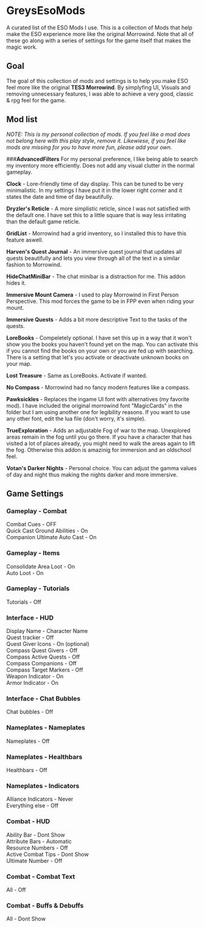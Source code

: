 # GreysEsoMods
A curated list of the ESO Mods I use.
This is a collection of Mods that help make the ESO experience more like the original Morrowind. Note that all of these go along with a series of settings for the game itself that makes the magic work.

## Goal
The goal of this collection of mods and settings is to help you make ESO feel more like the original **TES3 Morrowind**. 
By simplyfing UI, Visuals and removing unnecessary features, I was able to achieve a very good, classic & rpg feel for the game.

## Mod list
*NOTE: This is my personal collection of mods. If you feel like a mod does not belong here with this play style, remove it. Likewiese, if you feel like mods are missing for you to have more fun, please add your own.*

###**AdvancedFilters**
For my personal preference, I like being able to search my inventory more efficiently. Does not add any visual clutter in the normal gameplay.

**Clock** - Lore-friendly time of day display. This can be tuned to be very minimalistic. In my settings I have put it in the lower right corner and it states the date and time of day beautifully.

**Dryzler's Reticle** - A more simplistic reticle, since I was not satisfied with the default one. I have set this to a little square that is way less irritating than the default game reticle.

**GridList** - Morrowind had a grid inventory, so I installed this to have this feature aswell.

**Harven's Quest Journal** - An immersive quest journal that updates all quests beautifully and lets you view through all of the text in a similar fashion to Morrowind.

**HideChatMiniBar** - The chat minibar is a distraction for me. This addon hides it.

**Immersive Mount Camera** - I used to play Morrowind in First Person Perspective. This mod forces the game to be in FPP even when riding your mount.

**Immersive Quests** - Adds a bit more descriptive Text to the tasks of the quests.

**LoreBooks** - Compeletely optional. I have set this up in a way that it won't show you the books you haven't found yet on the map. You can activate this if you cannot find the books on your own or you are fed up with searching. There is a setting that let's you activate or deactivate unknown books on your map.

**Lost Treasure** - Same as LoreBooks. Activate if wanted. 

**No Compass** - Morrowind had no fancy modern features like a compass.

**Pawksickles** - Replaces the ingame UI font with alternatives (my favorite mod). I have included the original morrowind font "MagicCards" in the folder but I am using another one for legibility reasons. If you want to use any other font, edit the lua file (don't worry, it's simple).

**TrueExploration** - Adds an adjustable Fog of war to the map. Unexplored areas remain in the fog until you go there. If you have a character that has visited a lot of places already, you might need to walk the areas again to lift the fog. Otherwise this addon is amazinig for immersion and an oldschool feel.

**Votan's Darker Nights** - Personal choice. You can adjust the gamma values of day and night thus making the nights darker and more immersive.


## Game Settings

### Gameplay - Combat
Combat Cues - OFF  
Quick Cast Ground Abilities - On  
Companion Ultimate Auto Cast - On  

### Gameplay - Items  
Consolidate Area Loot - On  
Auto Loot - On  

### Gameplay - Tutorials
Tutorials - Off  

### Interface - HUD
Display Name - Character Name  
Quest tracker - Off  
Quest Giver Icons - On (optional)  
Compass Quest Givers - Off  
Compass Active Quests - Off  
Compass Companions - Off  
Compass Target Markers - Off  
Weapon Indicator - On  
Armor Indicator - On  

### Interface - Chat Bubbles
Chat bubbles - Off  

### Nameplates - Nameplates
Nameplates - Off  

### Nameplates - Healthbars
Healthbars - Off  

### Nameplates - Indicators
Alliance Indicators - Never  
Everything else - Off  

### Combat - HUD
Ability Bar - Dont Show  
Attribute Bars - Automatic  
Resource Numbers - Off  
Active Combat Tips - Dont Show  
Ultimate Number - Off  

### Combat - Combat Text
All - Off

### Combat - Buffs & Debuffs
All - Dont Show
